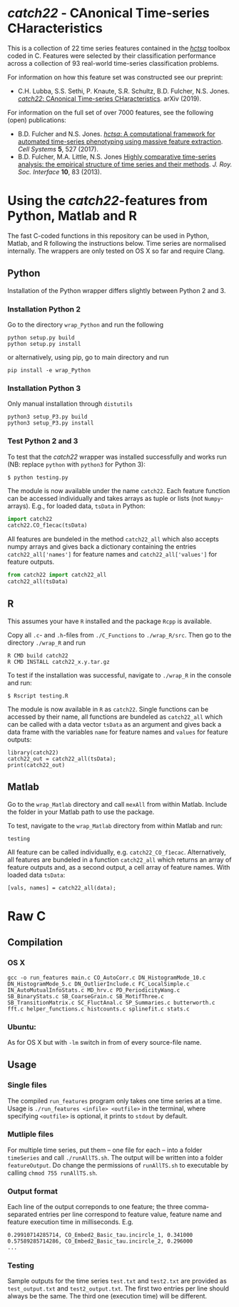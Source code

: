 # _catch22_ - CAnonical Time-series CHaracteristics
This is a collection of 22 time series features contained in the [_hctsa_](https://github.com/benfulcher/hctsa) toolbox coded in C. Features were selected by their classification performance across a collection of 93 real-world time-series classification problems.

For information on how this feature set was constructed see our preprint:

* C.H. Lubba, S.S. Sethi, P. Knaute, S.R. Schultz, B.D. Fulcher, N.S. Jones. [_catch22_: CAnonical Time-series CHaracteristics](https://arxiv.org/abs/1901.10200). arXiv (2019).

For information on the full set of over 7000 features, see the following (open) publications:

* B.D. Fulcher and N.S. Jones. [_hctsa_: A computational framework for automated time-series phenotyping using massive feature extraction](http://www.cell.com/cell-systems/fulltext/S2405-4712\(17\)30438-6). *Cell Systems* **5**, 527 (2017).
* B.D. Fulcher, M.A. Little, N.S. Jones [Highly comparative time-series analysis: the empirical structure of time series and their methods](http://rsif.royalsocietypublishing.org/content/10/83/20130048.full). *J. Roy. Soc. Interface* **10**, 83 (2013).

# Using the _catch22_-features from Python, Matlab and R

The fast C-coded functions in this repository can be used in Python, Matlab, and R following the instructions below. Time series are normalised internally. The wrappers are only tested on OS X so far and require Clang.

## Python

Installation of the Python wrapper differs slightly between Python 2 and 3.

### Installation Python 2

Go to the directory `wrap_Python` and run the following

```
python setup.py build
python setup.py install
```

or alternatively, using pip, go to main directory and run

```
pip install -e wrap_Python
```

### Installation Python 3

Only manual installation through `distutils`

```
python3 setup_P3.py build
python3 setup_P3.py install
```

### Test Python 2 and 3

To test that the _catch22_ wrapper was installed successfully and works run (NB: replace `python` with `python3` for Python 3):

```
$ python testing.py
```

The module is now available under the name `catch22`. Each feature function can be accessed individually and takes arrays as tuple or lists (not `Numpy`-arrays). E.g., for loaded data, `tsData` in Python:

```python
import catch22
catch22.CO_f1ecac(tsData)
```

All features are bundeled in the method `catch22_all` which also accepts numpy arrays and gives back a dictionary containing the entries `catch22_all['names']` for feature names and `catch22_all['values']` for feature outputs.

```python
from catch22 import catch22_all
catch22_all(tsData)
```

## R

This assumes your have `R` installed and the package `Rcpp` is available.

Copy all `.c`- and `.h`-files from `./C_Functions` to `./wrap_R/src`. Then go to the directory `./wrap_R` and run

```
R CMD build catch22
R CMD INSTALL catch22_x.y.tar.gz
```

To test if the installation was successful, navigate to `./wrap_R` in the console and run:

```
$ Rscript testing.R
```

The module is now available in `R` as `catch22`. Single functions can be accessed by their name, all functions are bundeled as `catch22_all` which can be called with a data vector `tsData` as an argument and gives back a data frame with the variables `name` for feature names and `values` for feature outputs:

```
library(catch22)
catch22_out = catch22_all(tsData);
print(catch22_out)
```

## Matlab

Go to the `wrap_Matlab` directory and call `mexAll` from within Matlab. Include the folder in your Matlab path to use the package.

To test, navigate to the `wrap_Matlab` directory from within Matlab and run:

```
testing
```

All feature can be called individually, e.g. `catch22_CO_f1ecac`. Alternatively, all features are bundeled in a function `catch22_all` which returns an array of feature outputs and, as a second output, a cell array of feature names. With loaded data `tsData`:

```
[vals, names] = catch22_all(data);
```

# Raw C

## Compilation

### OS X
```
gcc -o run_features main.c CO_AutoCorr.c DN_HistogramMode_10.c DN_HistogramMode_5.c DN_OutlierInclude.c FC_LocalSimple.c IN_AutoMutualInfoStats.c MD_hrv.c PD_PeriodicityWang.c SB_BinaryStats.c SB_CoarseGrain.c SB_MotifThree.c SB_TransitionMatrix.c SC_FluctAnal.c SP_Summaries.c butterworth.c fft.c helper_functions.c histcounts.c splinefit.c stats.c
```
### Ubuntu:
As for OS X but with `-lm` switch in from of every source-file name.

## Usage

### Single files

The compiled `run_features` program only takes one time series at a time. Usage is `./run_features <infile> <outfile>` in the terminal, where specifying `<outfile>` is optional, it prints to  `stdout` by default.

### Mutliple files

For multiple time series, put them – one file for each – into a folder `timeSeries` and call `./runAllTS.sh`. The output will be written into a folder `featureOutput`. Do change the permissions of `runAllTS.sh` to executable by calling `chmod 755 runAllTS.sh`.

### Output format

Each line of the output correponds to one feature; the three comma-separated entries per line correspond to feature value, feature name and feature execution time in milliseconds. E.g.
```
0.29910714285714, CO_Embed2_Basic_tau.incircle_1, 0.341000
0.57589285714286, CO_Embed2_Basic_tau.incircle_2, 0.296000
...
```

### Testing

Sample outputs for the time series `test.txt` and `test2.txt` are provided as `test_output.txt` and `test2_output.txt`. The first two entries per line should always be the same. The third one (execution time) will be different.

